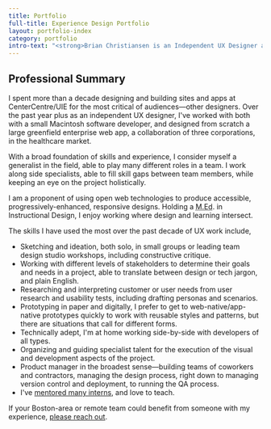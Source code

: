 ```yaml
---
title: Portfolio
full-title: Experience Design Portfolio
layout: portfolio-index
category: portfolio
intro-text: "<strong>Brian Christiansen is an Independent UX Designer and Instructional Designer in Greater Boston</strong> available for local and remote opportunities. His designs have processed millions of dollars in revenue annually, and been used by by tens of thousands over the past decade. I'm now sharing my expertise with remote and Boston-area teams."
---
```


## Professional Summary
I spent more than a decade designing and building sites and apps at CenterCentre/UIE for the most critical of audiences—other designers. Over the past year plus as an independent UX designer, I've worked with both with a small Macintosh software developer, and designed from scratch a large greenfield enterprise web app, a collaboration of three corporations, in the healthcare market.

With a broad foundation of skills and experience, I consider myself a generalist in the field, able to play many different roles in a team. I work along side specialists, able to fill skill gaps between team members, while keeping an eye on the project holistically.

I am a proponent of using open web technologies to produce accessible, progressively-enhanced, responsive designs. Holding a <abbr title="Master of Education Degree">M.Ed</abbr>. in Instructional Design, I enjoy working where design and learning intersect.

The skills I have used the most over the past decade of UX work include,

* Sketching and ideation, both solo, in small groups or leading team design studio workshops, including constructive critique.
* Working with different levels of stakeholders to determine their goals and needs in a project, able to translate between design or tech jargon, and plain English.
* Researching and interpreting customer or user needs from user research and usability tests, including drafting personas and scenarios.
* Prototyping in paper and digitally, I prefer to get to web-native/app-native prototypes quickly to work with reusable styles and patterns, but there are situations that call for different forms.
* Technically adept, I'm at home working side-by-side with developers of all types.
* Organizing and guiding specialist talent for the execution of the visual and development aspects of the project.
* Product manager in the broadest sense—building teams of coworkers and contractors, managing the design process, right down to managing version control and deployment, to running the QA process.
* I've <a href="https://web.archive.org/web/20170417125902/https://www.uie.com/meet-the-interns/" title="See 2012–17">mentored many interns</a>, and love to teach.

If your Boston-area or remote team could benefit from someone with my experience, [please reach out](mailto:brian@briandigital.com).